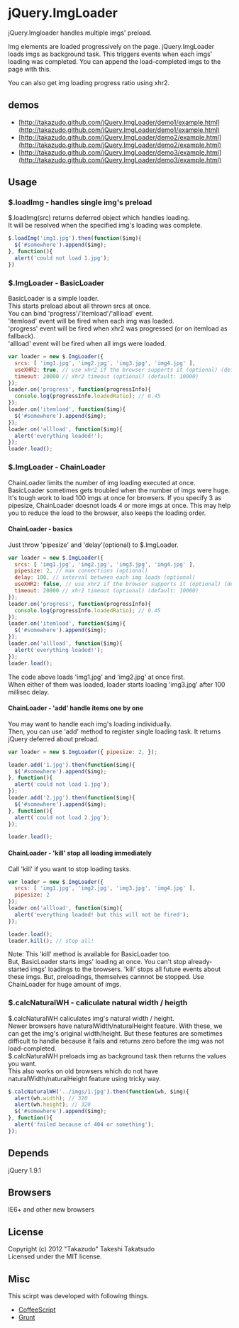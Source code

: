 # jQuery.ImgLoader

jQuery.Imgloader handles multiple imgs' preload.  

Img elements are loaded progressively on the page. jQuery.ImgLoader loads imgs as background task. This triggers events when each imgs' loading was completed. You can append the load-completed imgs to the page with this.

You can also get img loading progress ratio using xhr2.

## demos

* [http://takazudo.github.com/jQuery.ImgLoader/demo1/example.html](http://takazudo.github.com/jQuery.ImgLoader/demo1/example.html)
* [http://takazudo.github.com/jQuery.ImgLoader/demo2/example.html](http://takazudo.github.com/jQuery.ImgLoader/demo2/example.html)
* [http://takazudo.github.com/jQuery.ImgLoader/demo3/example.html](http://takazudo.github.com/jQuery.ImgLoader/demo3/example.html)

## Usage

### $.loadImg - handles single img's preload

$.loadImg(src) returns deferred object which handles loading.  
It will be resolved when the specified img's loading was complete.

```javascript
$.loadImg('img1.jpg').then(function($img){
  $('#somewhere').append($img);
}, function(){
  alert('could not load 1.jpg');
})
```

### $.ImgLoader - BasicLoader

BasicLoader is a simple loader.  
This starts preload about all thrown srcs at once.  
You can bind 'progress'/'itemload'/'allload' event.  
'itemload' event will be fired when each img was loaded.  
'progress' event will be fired when xhr2 was progressed (or on itemload as fallback).  
'allload' event will be fired when all imgs were loaded.

```javascript
var loader = new $.ImgLoader({
  srcs: [ 'img1.jpg', 'img2.jpg', 'img3.jpg', 'img4.jpg' ],
  useXHR2: true, // use xhr2 if the browser supports it (optional) (default: true)
  timeout: 20000 // xhr2 timeout (optional) (default: 10000)
});
loader.on('progress', function(progressInfo){
  console.log(progressInfo.loadedRatio); // 0.45
});
loader.on('itemload', function($img){
  $('#somewhere').append($img);
});
loader.on('allload', function($img){
  alert('everything loaded!');
});
loader.load();
```

### $.ImgLoader - ChainLoader

ChainLoader limits the number of img loading executed at once.  
BasicLoader sometimes gets troubled when the number of imgs were huge. It's tough work to load 100 imgs at once for browsers. If you specify 3 as pipesize, ChainLoader doesnot loads 4 or more imgs at once. This may help you to reduce the load to the browser, also keeps the loading order.

#### ChainLoader - basics

Just throw 'pipesize' and 'delay'(optional) to $.ImgLoader.

```javascript
var loader = new $.ImgLoader({
  srcs: [ 'img1.jpg', 'img2.jpg', 'img3.jpg', 'img4.jpg' ],
  pipesize: 2, // max connections (optional)
  delay: 100, // interval between each img loads (optional)
  useXHR2: false, // use xhr2 if the browser supports it (optional) (default: false)
  timeout: 20000 // xhr2 timeout (optional) (default: 10000)
});
loader.on('progress', function(progressInfo){
  console.log(progressInfo.loadedRatio); // 0.45
});
loader.on('itemload', function($img){
  $('#somewhere').append($img);
});
loader.on('allload', function($img){
  alert('everything loaded!');
});
loader.load();
```

The code above loads 'img1.jpg' and 'img2.jpg' at once first.  
When either of them was loaded, loader starts loading 'img3.jpg' after 100 millisec delay.

#### ChainLoader - 'add' handle items one by one

You may want to handle each img's loading individually.  
Then, you can use 'add' method to register single loading task. It returns jQuery deferred about preload.

```javascript
var loader = new $.ImgLoader({ pipesize: 2, });

loader.add('1.jpg').then(function($img){
  $('#somewhere').append($img);
}, function(){
  alert('could not load 1.jpg');
});
loader.add('2.jpg').then(function($img){
  $('#somewhere').append($img);
}, function(){
  alert('could not load 2.jpg');
});

loader.load();
```

#### ChainLoader - 'kill' stop all loading immediately

Call 'kill' if you want to stop loading tasks.

```javascript
var loader = new $.ImgLoader({
  srcs: [ 'img1.jpg', 'img2.jpg', 'img3.jpg', 'img4.jpg' ],
  pipesize: 2
});
loader.on('allload', function($img){
  alert('everything loaded! but this will not be fired');
});

loader.load();
loader.kill(); // stop all!
```

Note: This 'kill' method is available for BasicLoader too.  
But, BasicLoader starts imgs' loading at once. You can't stop already-started imgs' loadings to the browsers. 'kill' stops all future events about these imgs. But, preloadings, themselves cannnot be stopped. Use ChainLoader for huge amount of imgs.

### $.calcNaturalWH - caliculate natural width / heigth

$.calcNaturalWH caliculates img's natural width / height.  
Newer browsers have naturalWidth/naturalHeight feature. With these, we can get the img's original width/height. But these features are sometimes difficult to handle because it fails and returns zero before the img was not load-completed.  
$.calcNaturalWH preloads img as background task then returns the values you want.  
This also works on old browsers which do not have naturalWidth/naturalHeight feature using tricky way.

```javascript
$.calcNaturalWH('../imgs/1.jpg').then(function(wh, $img){
  alert(wh.width); // 320
  alert(wh.height); // 320
  $('#somewhere').append($img);
}, function(){
  alert('failed because of 404 or something');
});
```

## Depends

jQuery 1.9.1

## Browsers

IE6+ and other new browsers

## License

Copyright (c) 2012 "Takazudo" Takeshi Takatsudo  
Licensed under the MIT license.

## Misc

This scirpt was developed with following things.  

 * [CoffeeScript][coffeescript]
 * [Grunt][grunt]

[coffeescript]: http://coffeescript.org/ "CoffeeScript"
[grunt]: http://gruntjs.com/ "grunt"

